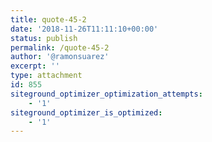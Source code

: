 ```yaml
---
title: quote-45-2
date: '2018-11-26T11:11:10+00:00'
status: publish
permalink: /quote-45-2
author: '@ramonsuarez'
excerpt: ''
type: attachment
id: 855
siteground_optimizer_optimization_attempts:
    - '1'
siteground_optimizer_is_optimized:
    - '1'
---
```

<!DOCTYPE html PUBLIC "-//W3C//DTD HTML 4.0 Transitional//EN" "http://www.w3.org/TR/REC-html40/loose.dtd">
<?xml encoding="UTF-8">
